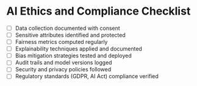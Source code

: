 # AI Ethics and Compliance Checklist

- [ ] Data collection documented with consent  
- [ ] Sensitive attributes identified and protected  
- [ ] Fairness metrics computed regularly  
- [ ] Explainability techniques applied and documented  
- [ ] Bias mitigation strategies tested and deployed  
- [ ] Audit trails and model versions logged  
- [ ] Security and privacy policies followed  
- [ ] Regulatory standards (GDPR, AI Act) compliance verified  

